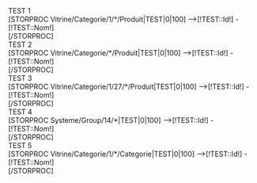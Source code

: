 <div>TEST 1</div>
[STORPROC Vitrine/Categorie/1/*/Produit|TEST|0|100]
	-->[!TEST::Id!] - [!TEST::Nom!]</br>
[/STORPROC]
<div>TEST 2</div>
[STORPROC Vitrine/Categorie/*/Produit|TEST|0|100]
	-->[!TEST::Id!] - [!TEST::Nom!]</br>
[/STORPROC]
<div>TEST 3</div>
[STORPROC Vitrine/Categorie/1/27/*/Produit|TEST|0|100]
	-->[!TEST::Id!] - [!TEST::Nom!]</br>
[/STORPROC]
<div>TEST 4</div>
[STORPROC Systeme/Group/14/*|TEST|0|100]
	-->[!TEST::Id!] - [!TEST::Nom!]</br>
[/STORPROC]
<div>TEST 5</div>
[STORPROC Vitrine/Categorie/1/*/Categorie|TEST|0|100]
	-->[!TEST::Id!] - [!TEST::Nom!]</br>
[/STORPROC]